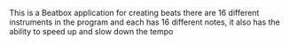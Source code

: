 This is a Beatbox application for creating beats there are 16 different instruments in the program and each has 16 different notes, it also has the ability to speed up and slow down the tempo
